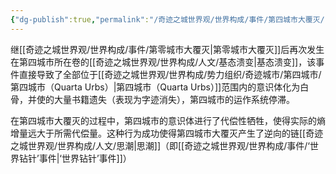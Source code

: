 ```yaml
---
{"dg-publish":true,"permalink":"/奇迹之城世界观/世界构成/事件/第四城市大覆灭/","dgPassFrontmatter":true}
---
```


继[[奇迹之城世界观/世界构成/事件/第零城市大覆灭\|第零城市大覆灭]]后再次发生在第四城市所在卷的[[奇迹之城世界观/世界构成/人文/基态溃变\|基态溃变]]，该事件直接导致了全部位于[[奇迹之城世界观/世界构成/势力组织/奇迹城市/第四城市/第四城市（Quarta Urbs）\|第四城市（Quarta Urbs）]]范围内的意识体化为白骨，并使的大量书籍遗失（表现为字迹消失），第四城市的运作系统停滞。

在第四城市大覆灭的过程中，第四城市的意识体进行了代偿性牺牲，使得实际的熵增量远大于所需代偿量。这种行为成功使得第四城市大覆灭产生了逆向的链[[奇迹之城世界观/世界构成/人文/思潮\|思潮]]（即[[奇迹之城世界观/世界构成/事件/‘世界钻针’事件\|‘世界钻针’事件]]）
